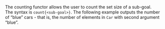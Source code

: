 The counting functor allows the user to count the set size of a sub-goal. The syntax is `count{<sub-goal>}`. The following example outputs the number of “blue” cars - that is, the number of elements in `Car` with second argument “blue”.
